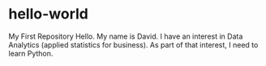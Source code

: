 # hello-world
My First Repository
Hello.  My name is David.  I have an interest in Data Analytics (applied statistics for business).   As part of that interest, I need to learn Python.
